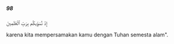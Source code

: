 ##### 98

<span class="ayah">إِذْ نُسَوِّيكُم بِرَبِّ ٱلْعَٰلَمِينَ</span>

<span class="ayah_translation">karena kita mempersamakan kamu dengan Tuhan semesta alam".</span>
